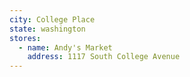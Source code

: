 ```yaml
---
city: College Place
state: washington
stores:
  - name: Andy's Market
    address: 1117 South College Avenue
---
```

